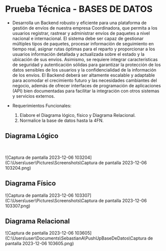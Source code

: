 # Prueba Técnica - BASES DE DATOS

- Desarrolla un Backend robusto y eficiente para una plataforma de gestión de envíos de
  nuestra empresa Coordinadora, que permita a los usuarios registrar, rastrear y administrar
  envíos de paquetes a nivel nacional e internacional. El sistema debe ser capaz de gestionar
  múltiples tipos de paquetes, procesar información de seguimiento en tiempo real, asignar
  rutas óptimas para el reparto y proporcionar a los usuarios información detallada y
  actualizada sobre el estado y la ubicación de sus envíos. Asimismo, se requiere integrar
  características de seguridad y autenticación sólidas para garantizar la protección de los
  datos sensibles de los usuarios y la confidencialidad de la información de los envíos. El
  Backend deberá ser altamente escalable y adaptable para acomodar el crecimiento futuro
  y las necesidades cambiantes del negocio, además de ofrecer interfaces de programación de
  aplicaciones (API) bien documentadas para facilitar la integración con otros sistemas y
  servicios externos.

- Requerimientos Funcionales:
  1. Elabore el Diagrama lógico, físico y Diagrama Relacional.
  2. Normalice la base de datos hasta la 4FN.

## Diagrama Lógico

​		

![Captura de pantalla 2023-12-06 103204](C:\Users\user\Pictures\Screenshots\Captura de pantalla 2023-12-06 103204.png)

## Diagrama Físico

![Captura de pantalla 2023-12-06 103307](C:\Users\user\Pictures\Screenshots\Captura de pantalla 2023-12-06 103307.png)

## Diagrama Relacional

![Captura de pantalla 2023-12-06 103605](C:\Users\user\Documents\SebastianA\PushUpBaseDeDatos\Captura de pantalla 2023-12-06 103605.png)